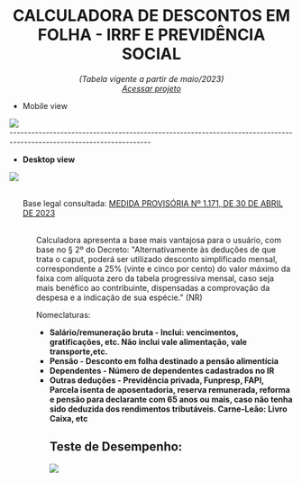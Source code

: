 <h1 text align="center">CALCULADORA DE DESCONTOS EM FOLHA - IRRF E PREVIDÊNCIA SOCIAL</h1>

<p text align="center"><i> (Tabela vigente a partir de maio/2023)<br>
<a href="https://renataverasventurim.github.io/Calculadora_de_pss_e_irrf_2023/">Acessar projeto</a></i>
  
</p>

<ul><li>Mobile view</li></ul>
<img src="https://workana.s3.amazonaws.com/portfolios/ih/841ba2a93dfb590c75012fee8d93326d/mobile.jpg?response-content-disposition=inline%3Bfilename%3D%22mobile.jpg%22&response-content-type=image%2Fjpeg&X-Amz-Content-Sha256=UNSIGNED-PAYLOAD&X-Amz-Algorithm=AWS4-HMAC-SHA256&X-Amz-Credential=AKIA33COQEVTJSIXHA73%2F20230619%2Fus-east-1%2Fs3%2Faws4_request&X-Amz-Date=20230619T201811Z&X-Amz-SignedHeaders=host&X-Amz-Expires=21600&X-Amz-Signature=afb51b81ccdc5d2bc85db49717b4c382c200779ef8041e7cfd42dd9498fedfea">
</b>
<br>
  ---------------------------------------------------------------------------------------------------------------------
<br>

<ul><li><b>Desktop view</li></ul>
<img src="https://github.com/RenataVerasVenturim/Calculadora_de_pss_e_irrf_2023/assets/129551549/057121bd-fa36-48d3-8b19-12c2c4cba2d4">
</b>

<p>
  <ul><br>Base legal consultada: <a href="https://www.camara.leg.br/proposicoesWeb/prop_mostrarintegra?codteor=2266365">MEDIDA PROVISÓRIA Nº 1.171, DE 30 DE ABRIL DE 2023</a>
   <ul><br> Calculadora apresenta a base mais vantajosa para o usuário, com base no § 2º do Decreto: "Alternativamente às deduções de que trata o caput, poderá ser utilizado
desconto simplificado mensal, correspondente a 25% (vinte e cinco por cento) do
valor máximo da faixa com alíquota zero da tabela progressiva mensal, caso seja
mais benéfico ao contribuinte, dispensadas a comprovação da despesa e a
indicação de sua espécie." (NR)

</p>
<p>Nomeclaturas:
<ul><li><b>Salário/remuneração bruta<b/> - Inclui: vencimentos, gratificações, etc. Não inclui vale alimentação, vale transporte,etc.
</li>
<li>Pensão - Desconto em folha destinado a pensão alimentícia</li>
<li>Dependentes - Número de dependentes cadastrados no IR</li>
<li>Outras deduções - Previdência privada, Funpresp, FAPI, Parcela isenta de aposentadoria, reserva remunerada, reforma e pensão para declarante com 65 anos ou mais, caso não tenha sido deduzida dos rendimentos tributáveis. Carne-Leão: Livro Caixa, etc</li>
</p>

<h2>Teste de Desempenho:</h2>
<img src="https://github.com/RenataVerasVenturim/Calculadora_de_pss_e_irrf_2023/assets/129551549/a71a364c-9e1b-4e36-b627-c5e587598878">

